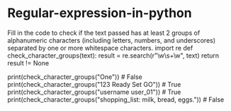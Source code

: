 # Regular-expression-in-python
Fill in the code to check if the text passed has at least 2 groups of alphanumeric characters (including letters, numbers, and underscores) separated by one or more whitespace characters.
import re
def check_character_groups(text):
  result = re.search(r"\w\s+\w", text)
  return result != None

print(check_character_groups("One")) # False
print(check_character_groups("123  Ready Set GO")) # True
print(check_character_groups("username user_01")) # True
print(check_character_groups("shopping_list: milk, bread, eggs.")) # False
